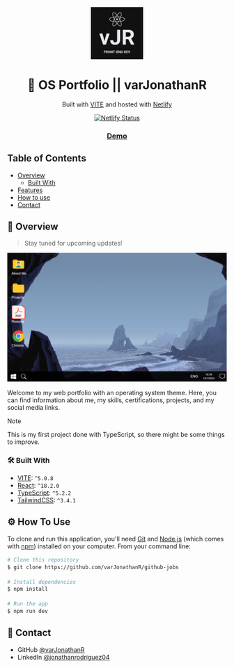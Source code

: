 <div align="center">
    <img src="https://github.com/varJonathanR/os-portfolio/blob/main/public/vJRLogo.webp" alt="Logo" width="120px" />
</div>

<h1 align="center">🚀 OS Portfolio || varJonathanR</h1>

<div align="center">

Built with [VITE](https://vitejs.dev/) and hosted with [Netlify](https://www.netlify.com/) <br>

[![Netlify Status](https://api.netlify.com/api/v1/badges/a392782c-b555-42fc-978f-f1737189c3a1/deploy-status)](https://app.netlify.com/sites/varjonathanr/deploys)

</div>

<div align="center">
  <h3>
    <a href="https://varjonathanr.netlify.app/">
      Demo
    </a>
  </h3>
</div>

## Table of Contents

- [Overview](#overview)
  - [Built With](#built-with)
- [Features](#features)
- [How to use](#how-to-use)
- [Contact](#contact)

## 🔎 Overview

> Stay tuned for upcoming updates!

![OS Portfolio Preview](https://github.com/varJonathanR/os-portfolio/blob/main/public/os-portfolio_preview.png)

Welcome to my web portfolio with an operating system theme. Here, you can find information about me, my skills, certifications, projects, and my social media links.

> [!NOTE]
> This is my first project done with TypeScript, so there might be some things to improve.

### 🛠️ Built With

- [VITE](https://vitejs.dev/): `^5.0.8`
- [React](https://reactjs.org/): `^18.2.0`
- [TypeScript](https://www.typescriptlang.org/): `^5.2.2`
- [TailwindCSS](https://tailwindcss.com/): `^3.4.1`

## ⚙️ How To Use

To clone and run this application, you'll need [Git](https://git-scm.com) and [Node.js](https://nodejs.org/en/download/) (which comes with [npm](http://npmjs.com)) installed on your computer. From your command line:

```bash
# Clone this repository
$ git clone https://github.com/varJonathanR/github-jobs

# Install dependencies
$ npm install

# Run the app
$ npm run dev
```

## 🤝 Contact

- GitHub [@varJonathanR](https://github.com/varJonathanR)
- LinkedIn [@jonathanrodriguez04](https://www.linkedin.com/in/jonathanrodriguez04)